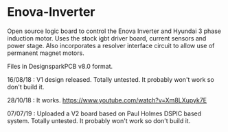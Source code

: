 # Enova-Inverter
Open source logic board to control the Enova Inverter and Hyundai 3 phase induction motor.
Uses the stock igbt driver board, current sensors and power stage.
Also incorporates a resolver interface circuit to allow use of permanent magnet motors.

Files in DesignsparkPCB v8.0 format.

16/08/18 : V1 design released. Totally untested. It probably won't work so don't build it.

28/10/18 : It works. https://www.youtube.com/watch?v=Xm8LXupyk7E


07/07/19 : Uploaded a V2 board based on Paul Holmes DSPIC based system. Totally untested. It probably won't work so don't build it.

